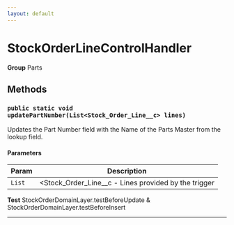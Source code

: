 ```yaml
---
layout: default
---
```

# StockOrderLineControlHandler



**Group** Parts

## Methods
### `public static void updatePartNumber(List<Stock_Order_Line__c> lines)`

Updates the Part Number field with the Name of the Parts Master from the lookup field.

#### Parameters

|Param|Description|
|---|---|
|`List`|<Stock_Order_Line__c - Lines provided by the trigger|


**Test** StockOrderDomainLayer.testBeforeUpdate & StockOrderDomainLayer.testBeforeInsert

---
